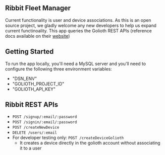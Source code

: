 ## Ribbit Fleet Manager
Current functionality is user and device associations. As this is an open source project, we gladly welcome any new developers to help us expand current functinoality. This app queries the Golioth REST APIs (reference docs available on their [website](https://docs.golioth.io/reference))

## Getting Started
To run the app locally, you'll need a MySQL server and you'll need to configure the following three environment variables:
* "DSN_ENV"
* "GOLIOTH_PROJECT_ID"
* "GOLIOTH_API_KEY"

## Ribbit REST APIs
* `POST /signup/:email/:password`
* `POST /signin/:email/:password`
* `POST /createNewDevice`
* `DELETE /users/:email`
* For developer testing only: `POST /createDeviceGolioth`
    * It creates a device directly in the golioth account without associating it to a user
